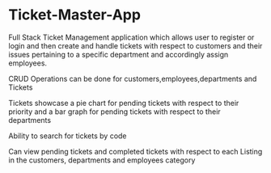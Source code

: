 # Ticket-Master-App
Full Stack Ticket Management application which allows user to register or login and then create and handle tickets with respect to customers and their issues pertaining to a specific department and accordingly assign employees.

CRUD Operations can be done for customers,employees,departments and Tickets

Tickets showcase a pie chart for pending tickets with respect to their priority and a bar graph for pending tickets with respect to their departments

Ability to search for tickets by code

Can view pending tickets and completed tickets with respect to each Listing in the customers, departments and employees category
